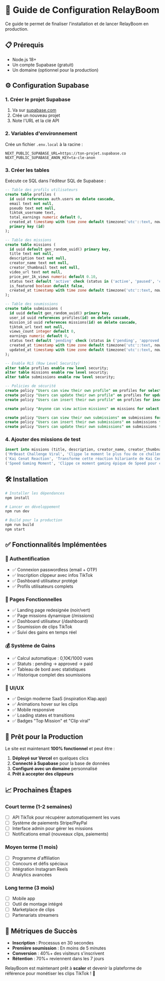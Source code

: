 # 🚀 Guide de Configuration RelayBoom

Ce guide te permet de finaliser l'installation et de lancer RelayBoom en production.

## 📋 Prérequis

- Node.js 18+
- Un compte Supabase (gratuit)
- Un domaine (optionnel pour la production)

## ⚙️ Configuration Supabase

### 1. Créer le projet Supabase

1. Va sur [supabase.com](https://supabase.com)
2. Crée un nouveau projet
3. Note l'URL et la clé API

### 2. Variables d'environnement

Crée un fichier `.env.local` à la racine :

```env
NEXT_PUBLIC_SUPABASE_URL=https://ton-projet.supabase.co
NEXT_PUBLIC_SUPABASE_ANON_KEY=ta-cle-anon
```

### 3. Créer les tables

Exécute ce SQL dans l'éditeur SQL de Supabase :

```sql
-- Table des profils utilisateurs
create table profiles (
  id uuid references auth.users on delete cascade,
  email text not null,
  pseudo text not null,
  tiktok_username text,
  total_earnings numeric default 0,
  created_at timestamp with time zone default timezone('utc'::text, now()) not null,
  primary key (id)
);

-- Table des missions
create table missions (
  id uuid default gen_random_uuid() primary key,
  title text not null,
  description text not null,
  creator_name text not null,
  creator_thumbnail text not null,
  video_url text not null,
  price_per_1k_views numeric default 0.10,
  status text default 'active' check (status in ('active', 'paused', 'completed')),
  is_featured boolean default false,
  created_at timestamp with time zone default timezone('utc'::text, now()) not null
);

-- Table des soumissions
create table submissions (
  id uuid default gen_random_uuid() primary key,
  user_id uuid references profiles(id) on delete cascade,
  mission_id uuid references missions(id) on delete cascade,
  tiktok_url text not null,
  views_count integer default 0,
  earnings numeric default 0,
  status text default 'pending' check (status in ('pending', 'approved', 'paid', 'rejected')),
  created_at timestamp with time zone default timezone('utc'::text, now()) not null,
  updated_at timestamp with time zone default timezone('utc'::text, now()) not null
);

-- Enable RLS (Row Level Security)
alter table profiles enable row level security;
alter table missions enable row level security;
alter table submissions enable row level security;

-- Policies de sécurité
create policy "Users can view their own profile" on profiles for select using (auth.uid() = id);
create policy "Users can update their own profile" on profiles for update using (auth.uid() = id);
create policy "Users can insert their own profile" on profiles for insert with check (auth.uid() = id);

create policy "Anyone can view active missions" on missions for select using (status = 'active');

create policy "Users can view their own submissions" on submissions for select using (auth.uid() = user_id);
create policy "Users can insert their own submissions" on submissions for insert with check (auth.uid() = user_id);
create policy "Users can update their own submissions" on submissions for update using (auth.uid() = user_id);
```

### 4. Ajouter des missions de test

```sql
insert into missions (title, description, creator_name, creator_thumbnail, video_url, price_per_1k_views, is_featured) values
('MrBeast Challenge Viral', 'Clippe le moment le plus fou de ce challenge MrBeast et fais-le devenir viral sur TikTok.', 'MrBeast', '/mrbeast.jpg', '/video/mrbeast.mp4', 0.12, true),
('Kai Cenat Reaction', 'Transforme cette réaction hilariante de Kai Cenat en clip TikTok engageant.', 'Kai Cenat', '/kaicenatfan.jpg', '/video/kaicenat.mp4', 0.10, false),
('Speed Gaming Moment', 'Clippe ce moment gaming épique de Speed pour créer un TikTok viral.', 'Speed', '/speedfan.jpg', '/video/speed.mp4', 0.11, false);
```

## 🛠️ Installation

```bash
# Installer les dépendances
npm install

# Lancer en développement
npm run dev

# Build pour la production
npm run build
npm start
```

## ✅ Fonctionnalités Implémentées

### 🎯 Authentification
- ✅ Connexion passwordless (email + OTP)
- ✅ Inscription clippeur avec infos TikTok
- ✅ Dashboard utilisateur protégé
- ✅ Profils utilisateurs complets

### 📱 Pages Fonctionnelles
- ✅ Landing page redesignée (noir/vert)
- ✅ Page missions dynamique (/missions)
- ✅ Dashboard utilisateur (/dashboard)
- ✅ Soumission de clips TikTok
- ✅ Suivi des gains en temps réel

### 💰 Système de Gains
- ✅ Calcul automatique : 0,10€/1000 vues
- ✅ Statuts : pending → approved → paid
- ✅ Tableau de bord avec statistiques
- ✅ Historique complet des soumissions

### 🎨 UI/UX
- ✅ Design moderne SaaS (inspiration Klap.app)
- ✅ Animations hover sur les clips
- ✅ Mobile responsive
- ✅ Loading states et transitions
- ✅ Badges "Top Mission" et "Clip viral"

## 🚀 Prêt pour la Production

Le site est maintenant **100% fonctionnel** et peut être :

1. **Déployé sur Vercel** en quelques clics
2. **Connecté à Supabase** pour la base de données
3. **Configuré avec un domaine** personnalisé
4. **Prêt à accepter des clippeurs**

## 📈 Prochaines Étapes

### Court terme (1-2 semaines)
- [ ] API TikTok pour récupérer automatiquement les vues
- [ ] Système de paiements Stripe/PayPal
- [ ] Interface admin pour gérer les missions
- [ ] Notifications email (nouveaux clips, paiements)

### Moyen terme (1 mois)
- [ ] Programme d'affiliation
- [ ] Concours et défis spéciaux
- [ ] Intégration Instagram Reels
- [ ] Analytics avancées

### Long terme (3 mois)
- [ ] Mobile app
- [ ] Outil de montage intégré
- [ ] Marketplace de clips
- [ ] Partenariats streamers

## 🎯 Métriques de Succès

- **Inscription** : Processus en 30 secondes
- **Première soumission** : En moins de 5 minutes
- **Conversion** : 40%+ des visiteurs s'inscrivent
- **Rétention** : 70%+ reviennent dans les 7 jours

RelayBoom est maintenant prêt à **scaler** et devenir la plateforme de référence pour monétiser les clips TikTok ! 🚀 